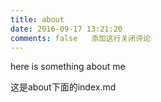 ```yaml
---
title: about
date: 2016-09-17 13:21:20
comments: false   添加这行关闭评论
---
```

here is something about me


这是about下面的index.md